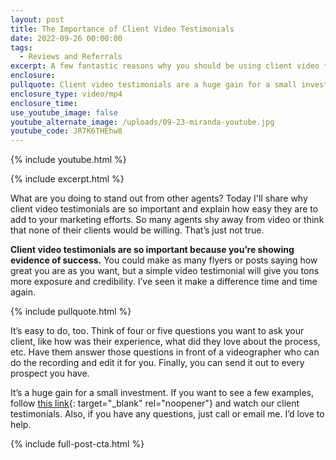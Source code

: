 ```yaml
---
layout: post
title: The Importance of Client Video Testimonials
date: 2022-09-26 00:00:00
tags:
  - Reviews and Referrals
excerpt: A few fantastic reasons why you should be using client video testimonials.
enclosure:
pullquote: Client video testimonials are a huge gain for a small investment.
enclosure_type: video/mp4
enclosure_time:
use_youtube_image: false
youtube_alternate_image: /uploads/09-23-miranda-youtube.jpg
youtube_code: JR7K6THEhw8
---
```

{% include youtube.html %}

{% include excerpt.html %}

What are you doing to stand out from other agents? Today I'll share why client video testimonials are so important and explain how easy they are to add to your marketing efforts. So many agents shy away from video or think that none of their clients would be willing. That’s just not true.

**Client video testimonials are so important because you’re showing evidence of success.** You could make as many flyers or posts saying how great you are as you want, but a simple video testimonial will give you tons more exposure and credibility. I’ve seen it make a difference time and time again.

{% include pullquote.html %}

It’s easy to do, too. Think of four or five questions you want to ask your client, like how was their experience, what did they love about the process, etc. Have them answer those questions in front of a videographer who can do the recording and edit it for you. Finally, you can send it out to every prospect you have.&nbsp;

It’s a huge gain for a small investment. If you want to see a few examples, follow [this link](https://www.youtube.com/watch?v=SiYcCjS59U8&amp;list=PL6A8okbO16FWADWjI1dPrUTRfRhm54YDX){: target="_blank" rel="noopener"} and watch our client testimonials. Also, if you have any questions, just call or email me. I’d love to help.

{% include full-post-cta.html %}